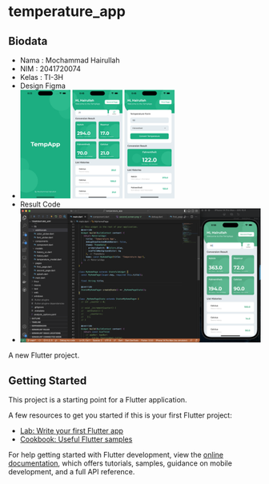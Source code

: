 # temperature_app

## Biodata
- Nama : Mochammad Hairullah
- NIM : 2041720074
- Kelas : TI-3H
- Design Figma
- <img src="./assets/reports/splash.png" width="100"> <img src="./assets/reports/first_screen.png" width="100"> <img src="./assets/reports/second_screen.png" width="100">
- Result Code
- <img src="./assets/reports/result.png">


A new Flutter project.

## Getting Started

This project is a starting point for a Flutter application.

A few resources to get you started if this is your first Flutter project:

- [Lab: Write your first Flutter app](https://docs.flutter.dev/get-started/codelab)
- [Cookbook: Useful Flutter samples](https://docs.flutter.dev/cookbook)

For help getting started with Flutter development, view the
[online documentation](https://docs.flutter.dev/), which offers tutorials,
samples, guidance on mobile development, and a full API reference.
